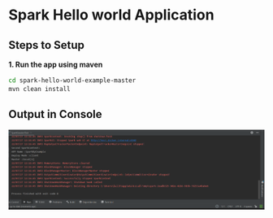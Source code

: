 # Spark Hello world Application 

## Steps to Setup

**1. Run the app using maven**

```bash
cd spark-hello-world-example-master
mvn clean install
```

## Output in Console 
![img.png](img.png)